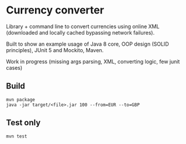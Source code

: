 # Currency converter

Library + command line to convert currencies using online XML (downloaded and locally cached bypassing network failures).

Built to show an example usage of Java 8 core, OOP design (SOLID principles), JUnit 5 and Mockito, Maven.

Work in progress (missing args parsing, XML, converting logic, few junit cases)

## Build

    mvn package
    java -jar target/<file>.jar 100 --from=EUR --to=GBP
    
## Test only
    mvn test
